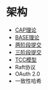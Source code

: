 # 架构

- [CAP理论](cap.md)
- [BASE理论](base.md)
- [两阶段提交](2-phase-commit.md)
- [三阶段提交](3-phase-commit.md)
- [TCC模型](try-confirm-cancel.md)
- Raft协议
- OAuth 2.0
- 一致性哈希